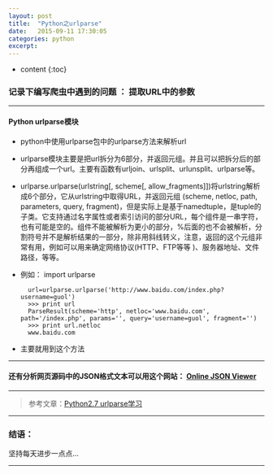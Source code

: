```yaml
---
layout: post
title:  "Python之urlparse"
date:   2015-09-11 17:30:05
categories: python
excerpt: 
---
```


* content
{:toc}

### 记录下编写爬虫中遇到的问题 ： 提取URL中的参数

---

#### Python urlparse模块

* python中使用urlparse包中的urlparse方法来解析url

* urlparse模块主要是把url拆分为6部分，并返回元组。并且可以把拆分后的部分再组成一个url。主要有函数有urljoin、urlsplit、urlunsplit、urlparse等。

* urlparse.urlparse(urlstring[, scheme[, allow_fragments]])将urlstring解析成6个部分，它从urlstring中取得URL，并返回元组 (scheme, netloc, path, parameters, query, fragment)，但是实际上是基于namedtuple，是tuple的子类。它支持通过名字属性或者索引访问的部分URL，每个组件是一串字符，也有可能是空的。组件不能被解析为更小的部分，%后面的也不会被解析，分割符号并不是解析结果的一部分，除非用斜线转义，注意，返回的这个元组非常有用，例如可以用来确定网络协议(HTTP、FTP等等 )、服务器地址、文件路径，等等。

* 例如：
        import urlparse
        
        url=urlparse.urlparse('http://www.baidu.com/index.php?username=guol')
        >>> print url
        ParseResult(scheme='http', netloc='www.baidu.com', path='/index.php', params='', query='username=guol', fragment='')
        >>> print url.netloc
        www.baidu.com
        
* 主要就用到这个方法
        
---

#### 还有分析网页源码中的JSON格式文本可以用这个网站： [Online JSON Viewer](http://jsonviewer.stack.hu/)

---


> 参考文章：[Python2.7 urlparse学习](http://my.oschina.net/guol/blog/95699)

---

### 结语：

坚持每天进步一点点...

---